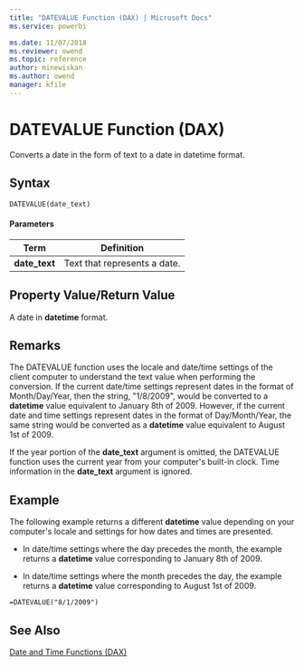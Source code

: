 ```yaml
---
title: "DATEVALUE Function (DAX) | Microsoft Docs"
ms.service: powerbi 

ms.date: 11/07/2018
ms.reviewer: owend
ms.topic: reference
author: minewiskan
ms.author: owend
manager: kfile
---
```

# DATEVALUE Function (DAX)
Converts a date in the form of text to a date in datetime format.  
  
## Syntax  
  
```dax
DATEVALUE(date_text)  
```
  
#### Parameters  
  
|Term|Definition|  
|--------|--------------|  
|**date_text**|Text that represents a date.|  
  
## Property Value/Return Value  
A date in **datetime** format.  
  
## Remarks  
The DATEVALUE function uses the locale and date/time settings of the client computer to understand the text value when performing the conversion. If the current date/time settings represent dates in the format of Month/Day/Year, then the string, "1/8/2009", would be converted to a **datetime** value equivalent to January 8th of 2009. However, if the current date and time settings represent dates in the format of Day/Month/Year, the same string would be converted as a **datetime** value equivalent to August 1st of 2009.  
  
If the year portion of the **date_text** argument is omitted, the DATEVALUE function uses the current year from your computer's built-in clock. Time information in the **date_text** argument is ignored.  
  
## Example  
The following example returns a different **datetime** value depending on your computer's locale and settings for how dates and times are presented.  
  
-   In date/time settings where the day precedes the month, the example returns a **datetime** value corresponding to January 8th of 2009.  
  
-   In date/time settings where the month precedes the day, the example returns a **datetime** value corresponding to August 1st of 2009.  
  
```dax
=DATEVALUE("8/1/2009")  
```
  
## See Also  
[Date and Time Functions &#40;DAX&#41;](date-and-time-functions-dax.md)  
  
